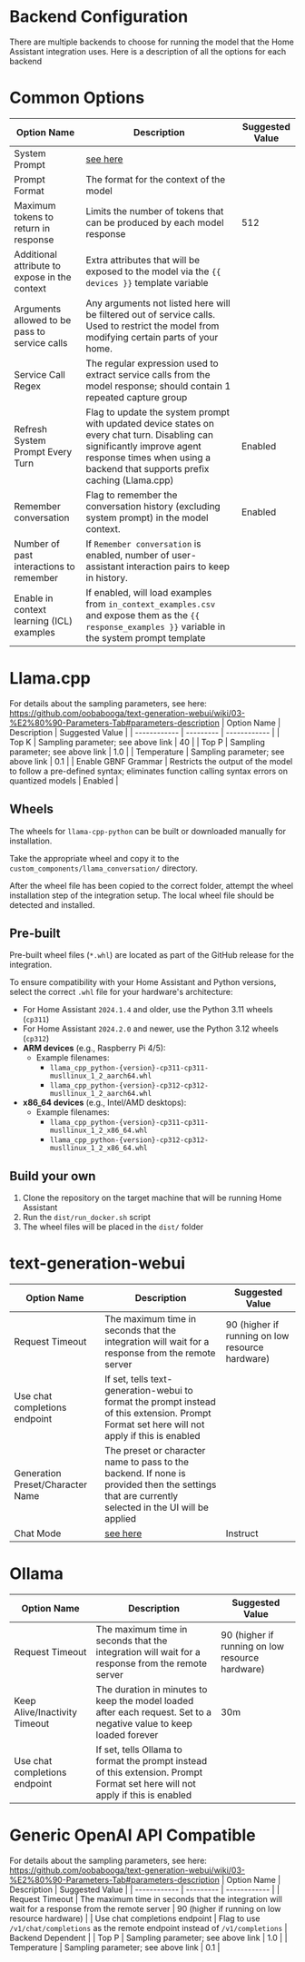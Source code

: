 # Backend Configuration

There are multiple backends to choose for running the model that the Home Assistant integration uses. Here is a description of all the options for each backend

# Common Options
| Option Name | Description | Suggested Value |
| ------------ | --------- | ------------ |
| System Prompt | [see here](./Model%20Prompting.md) |  |
| Prompt Format | The format for the context of the model |  |
| Maximum tokens to return in response | Limits the number of tokens that can be produced by each model response | 512 |
| Additional attribute to expose in the context | Extra attributes that will be exposed to the model via the `{{ devices }}` template variable |  |
| Arguments allowed to be pass to service calls | Any arguments not listed here will be filtered out of service calls. Used to restrict the model from modifying certain parts of your home. |  |
| Service Call Regex | The regular expression used to extract service calls from the model response; should contain 1 repeated capture group |  |
| Refresh System Prompt Every Turn | Flag to update the system prompt with updated device states on every chat turn. Disabling can significantly improve agent response times when using a backend that supports prefix caching (Llama.cpp) | Enabled |
| Remember conversation | Flag to remember the conversation history (excluding system prompt) in the model context. | Enabled |
| Number of past interactions to remember | If `Remember conversation` is enabled, number of user-assistant interaction pairs to keep in history. |  |
| Enable in context learning (ICL) examples | If enabled, will load examples from `in_context_examples.csv` and expose them as the `{{ response_examples }}` variable in the system prompt template | |

# Llama.cpp
For details about the sampling parameters, see here: https://github.com/oobabooga/text-generation-webui/wiki/03-%E2%80%90-Parameters-Tab#parameters-description
| Option Name | Description | Suggested Value |
| ------------ | --------- | ------------ |
| Top K | Sampling parameter; see above link | 40 |
| Top P | Sampling parameter; see above link | 1.0 |
| Temperature | Sampling parameter; see above link | 0.1 |
| Enable GBNF Grammar | Restricts the output of the model to follow a pre-defined syntax; eliminates function calling syntax errors on quantized models | Enabled |

## Wheels
The wheels for `llama-cpp-python` can be built or downloaded manually for installation.

Take the appropriate wheel and copy it to the `custom_components/llama_conversation/` directory.

After the wheel file has been copied to the correct folder, attempt the wheel installation step of the integration setup. The local wheel file should be detected and installed.

## Pre-built
Pre-built wheel files (`*.whl`) are located as part of the GitHub release for the integration.

To ensure compatibility with your Home Assistant and Python versions, select the correct `.whl` file for your hardware's architecture:
- For Home Assistant `2024.1.4` and older, use the Python 3.11 wheels (`cp311`)
- For Home Assistant `2024.2.0` and newer, use the Python 3.12 wheels (`cp312`)
- **ARM devices** (e.g., Raspberry Pi 4/5):
    - Example filenames:
        - `llama_cpp_python-{version}-cp311-cp311-musllinux_1_2_aarch64.whl`
        - `llama_cpp_python-{version}-cp312-cp312-musllinux_1_2_aarch64.whl`
- **x86_64 devices** (e.g., Intel/AMD desktops):
    - Example filenames:
        - `llama_cpp_python-{version}-cp311-cp311-musllinux_1_2_x86_64.whl`
        - `llama_cpp_python-{version}-cp312-cp312-musllinux_1_2_x86_64.whl`

## Build your own

1. Clone the repository on the target machine that will be running Home Assistant
2. Run the `dist/run_docker.sh` script
3. The wheel files will be placed in the `dist/` folder


# text-generation-webui
| Option Name | Description | Suggested Value |
| ------------ | --------- | ------------ |
| Request Timeout | The maximum time in seconds that the integration will wait for a response from the remote server | 90 (higher if running on low resource hardware) |
| Use chat completions endpoint | If set, tells text-generation-webui to format the prompt instead of this extension. Prompt Format set here will not apply if this is enabled |  |
| Generation Preset/Character Name | The preset or character name to pass to the backend. If none is provided then the settings that are currently selected in the UI will be applied |  |
| Chat Mode | [see here](https://github.com/oobabooga/text-generation-webui/wiki/01-%E2%80%90-Chat-Tab#mode) | Instruct |

# Ollama
| Option Name | Description | Suggested Value |
| ------------ | --------- | ------------ |
| Request Timeout | The maximum time in seconds that the integration will wait for a response from the remote server | 90 (higher if running on low resource hardware) |
| Keep Alive/Inactivity Timeout | The duration in minutes to keep the model loaded after each request. Set to a negative value to keep loaded forever | 30m |
| Use chat completions endpoint | If set, tells Ollama to format the prompt instead of this extension. Prompt Format set here will not apply if this is enabled |  |

# Generic OpenAI API Compatible
For details about the sampling parameters, see here: https://github.com/oobabooga/text-generation-webui/wiki/03-%E2%80%90-Parameters-Tab#parameters-description
| Option Name | Description | Suggested Value |
| ------------ | --------- | ------------ |
| Request Timeout | The maximum time in seconds that the integration will wait for a response from the remote server | 90 (higher if running on low resource hardware) |
| Use chat completions endpoint | Flag to use `/v1/chat/completions` as the remote endpoint instead of `/v1/completions` | Backend Dependent |
| Top P | Sampling parameter; see above link | 1.0 |
| Temperature | Sampling parameter; see above link | 0.1 |
